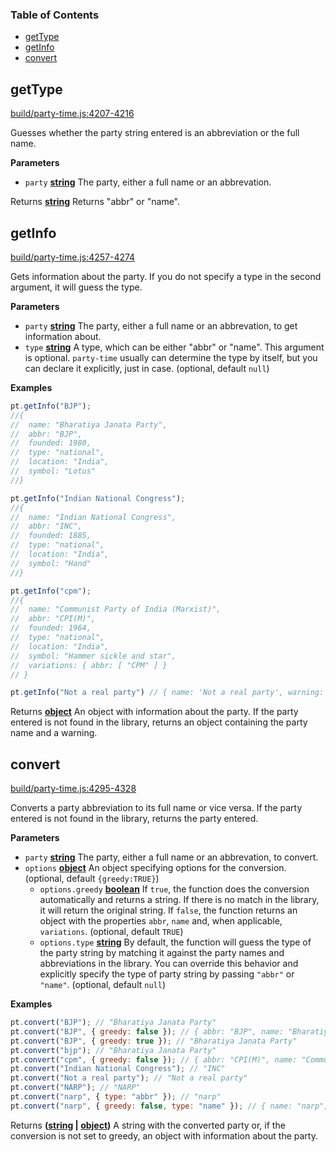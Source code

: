 <!-- Generated by documentation.js. Update this documentation by updating the source code. -->

### Table of Contents

-   [getType][1]
-   [getInfo][2]
-   [convert][3]

## getType

[build/party-time.js:4207-4216][4]

Guesses whether the party string entered is an abbreviation or the full name.

**Parameters**

-   `party` **[string][5]** The party, either a full name or an abbrevation.

Returns **[string][5]** Returns "abbr" or "name".

## getInfo

[build/party-time.js:4257-4274][6]

Gets information about the party. If you do not specify a type in the second argument, it will guess the type.

**Parameters**

-   `party` **[string][5]** The party, either a full name or an abbrevation, to get information about.
-   `type` **[string][5]** A type, which can be either "abbr" or "name". This argument is optional. `party-time` usually can determine the type by itself, but you can declare it explicitly, just in case. (optional, default `null`)

**Examples**

```javascript
pt.getInfo("BJP");
//{   
//  name: "Bharatiya Janata Party",
//  abbr: "BJP",
//  founded: 1980,
//  type: "national",
//  location: "India",
//  symbol: "Lotus" 
//}

pt.getInfo("Indian National Congress");
//{ 
//  name: "Indian National Congress",
//  abbr: "INC",
//  founded: 1885,
//  type: "national",
//  location: "India",
//  symbol: "Hand"
//}

pt.getInfo("cpm");
//{ 
//  name: "Communist Party of India (Marxist)",
//  abbr: "CPI(M)",
//  founded: 1964,
//  type: "national",
//  location: "India",
//  symbol: "Hammer sickle and star",
//  variations: { abbr: [ "CPM" ] } 
// }

pt.getInfo("Not a real party") // { name: 'Not a real party', warning: 'No match in library' }
```

Returns **[object][7]** An object with information about the party. If the party entered is not found in the library, returns an object containing the party name and a warning.

## convert

[build/party-time.js:4295-4328][8]

Converts a party abbreviation to its full name or vice versa. If the party entered is not found in the library, returns the party entered.

**Parameters**

-   `party` **[string][5]** The party, either a full name or an abbrevation, to convert.
-   `options` **[object][7]** An object specifying options for the conversion. (optional, default `{greedy:TRUE}`)
    -   `options.greedy` **[boolean][9]** If `true`, the function does the conversion automatically and returns a string. If there is no match in the library, it will return the original string. If `false`, the function returns an object with the properties `abbr`, `name` and, when applicable, `variations`. (optional, default `TRUE`)
    -   `options.type` **[string][5]** By default, the function will guess the type of the party string by matching it against the party names and abbreviations in the library. You can override this behavior and explicitly specify the type of party string by passing `"abbr"` or `"name"`. (optional, default `null`)

**Examples**

```javascript
pt.convert("BJP"); // "Bharatiya Janata Party"
pt.convert("BJP", { greedy: false }); // { abbr: "BJP", name: "Bharatiya Janata Party" }
pt.convert("BJP", { greedy: true }); // "Bharatiya Janata Party"
pt.convert("bjp"); // "Bharatiya Janata Party"
pt.convert("cpm", { greedy: false }); // { abbr: "CPI(M)", name: "Communist Party of India (Marxist)", variations: { abbr: ["CPM"] } }
pt.convert("Indian National Congress"); // "INC"
pt.convert("Not a real party"); // "Not a real party"
pt.convert("NARP"); // "NARP"
pt.convert("narp", { type: "abbr" }); // "narp"
pt.convert("narp", { greedy: false, type: "name" }); // { name: "narp", warning: "No match in libary" }
```

Returns **([string][5] \| [object][7])** A string with the converted party or, if the conversion is not set to greedy, an object with information about the party.

[1]: #gettype

[2]: #getinfo

[3]: #convert

[4]: https://github.com/catrawalkar/party-time/blob/edab1dbacc20dfd1371d242be6d63b04d09dc942/build/party-time.js#L4207-L4216 "Source code on GitHub"

[5]: https://developer.mozilla.org/docs/Web/JavaScript/Reference/Global_Objects/String

[6]: https://github.com/catrawalkar/party-time/blob/edab1dbacc20dfd1371d242be6d63b04d09dc942/build/party-time.js#L4257-L4274 "Source code on GitHub"

[7]: https://developer.mozilla.org/docs/Web/JavaScript/Reference/Global_Objects/Object

[8]: https://github.com/catrawalkar/party-time/blob/edab1dbacc20dfd1371d242be6d63b04d09dc942/build/party-time.js#L4295-L4328 "Source code on GitHub"

[9]: https://developer.mozilla.org/docs/Web/JavaScript/Reference/Global_Objects/Boolean
